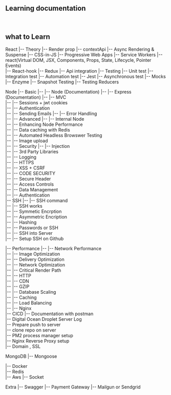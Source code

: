 ## Learning documentation
<br />

## what to Learn
React
  |-- Theory
         |-- Render prop
         |-- contextApi
         |-- Async Rendering & Suspense
         |-- CSS-in-JS
         |-- Progressive Web Apps
         |-- Service Workers
         |-- react(Virtual DOM, JSX, Components, Props, State, Lifecycle, Pointer Events)       
  |-- React-hook
  |-- Redux
  |-- Api integration
  |-- Testing
         |-- Unit test
         |-- Integration test
         |-- Automation test
         |-- Jest
         |-- Asynchronous test
         |-- Mocks
         |-- Enzyme
         |-- Snapshot Testing
         |-- Testing Reducers

Node
  |-- Basic
  |--      |-- Node (Documentation)
  |--      |-- Express (Documentation)
  |--      |-- MVC                                         
  |--      |-- Sessions + jwt  cookies                     
  |--      |-- Authentication                                 
  |--      |-- Sending Emails
  |--      |-- Error Handling                              
  |-- 
  |-- Advanced
  |--       |-- Internal Node                              
  |--       |-- Enhancing Node Performance                 
  |--       |-- Data caching with Redis                    
  |--       |-- Automated Headless Browswer Testing        
  |--       |-- Image upload                               
  |--
  |-- Security
  |--       |-- Injection                                  
  |--       |-- 3rd Party Libraries                        
  |--       |-- Logging                                    
  |--       |-- HTTPS                                     
  |--       |-- XSS + CSRF                                 
  |--       |-- CODE SECURITY                              
  |--                 |-- Secure Header                       
  |--                 |-- Access Controls                     
  |--                 |-- Data Management                    
  |--                 |-- Authentication                       
  |-- SSH
  |--   |-- SSH command                                         
  |--   |-- SSH works                                           
  |--   |-- Symmetic Encrption                                  
  |--   |-- Asymmetric Encription                               
  |--   |-- Hashing                                             
  |--   |-- Passwords or SSH                                    
  |--   |-- SSH into Server                                       
  |--   |-- Setup SSH on Github                                 
  
  |-- Performance
  |--           |-- Network Performance                          
  |--           |-- Image Optimization                           
  |--           |-- Delivery Optimization                       
  |--           |-- Network Optimization                         
  |--           |-- Critical Render Path                         
  |--           |-- HTTP                                         
  |--           |-- CDN                                               
  |--           |-- GZIP                                          
  |--           |-- Database Scaling                              
  |--           |-- Caching                                       
  |--           |-- Load Balancing                                 
  |--           |-- Nginx                                          
  |-- CICD 
       |-- Documentation with postman                             
       |-- Digital Ocean Droplet Server Log                       
       |-- Prepare push to server                                  
       |-- clone repo on server                                   
       |-- PM2 process manager  setup                                
       |-- Nginx Reverse Proxy setup                                
       |-- Domain , SSL                                             
       
MongoDB
  |-- Mongoose                                                     

|-- Docker                                                         
|-- Redis                                                           
|-- Aws 
|-- Socket

Extra
  |-- Swagger
  |-- Payment Gateway
  |-- Mailgun or Sendgrid

